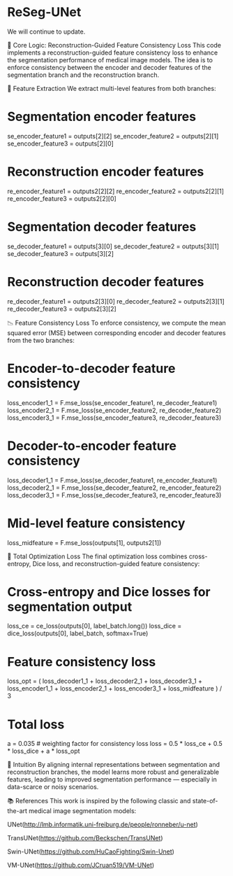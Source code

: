# ReSeg-UNet  
We will continue to update.

🔧 Core Logic: Reconstruction-Guided Feature Consistency Loss
This code implements a reconstruction-guided feature consistency loss to enhance the segmentation performance of medical image models. The idea is to enforce consistency between the encoder and decoder features of the segmentation branch and the reconstruction branch.

🧩 Feature Extraction
We extract multi-level features from both branches:

# Segmentation encoder features
se_encoder_feature1 = outputs[2][2]
se_encoder_feature2 = outputs[2][1]
se_encoder_feature3 = outputs[2][0]

# Reconstruction encoder features
re_encoder_feature1 = outputs2[2][2]
re_encoder_feature2 = outputs2[2][1]
re_encoder_feature3 = outputs2[2][0]

# Segmentation decoder features
se_decoder_feature1 = outputs[3][0]
se_decoder_feature2 = outputs[3][1]
se_decoder_feature3 = outputs[3][2]

# Reconstruction decoder features
re_decoder_feature1 = outputs2[3][0]
re_decoder_feature2 = outputs2[3][1]
re_decoder_feature3 = outputs2[3][2]

📉 Feature Consistency Loss
To enforce consistency, we compute the mean squared error (MSE) between corresponding encoder and decoder features from the two branches:

# Encoder-to-decoder feature consistency
loss_encoder1_1 = F.mse_loss(se_encoder_feature1, re_decoder_feature1)
loss_encoder2_1 = F.mse_loss(se_encoder_feature2, re_decoder_feature2)
loss_encoder3_1 = F.mse_loss(se_encoder_feature3, re_decoder_feature3)

# Decoder-to-encoder feature consistency
loss_decoder1_1 = F.mse_loss(se_decoder_feature1, re_encoder_feature1)
loss_decoder2_1 = F.mse_loss(se_decoder_feature2, re_encoder_feature2)
loss_decoder3_1 = F.mse_loss(se_decoder_feature3, re_encoder_feature3)

# Mid-level feature consistency
loss_midfeature = F.mse_loss(outputs[1], outputs2[1])

🎯 Total Optimization Loss
The final optimization loss combines cross-entropy, Dice loss, and reconstruction-guided feature consistency:


# Cross-entropy and Dice losses for segmentation output
loss_ce = ce_loss(outputs[0], label_batch.long())
loss_dice = dice_loss(outputs[0], label_batch, softmax=True)

# Feature consistency loss
loss_opt = (
    loss_decoder1_1 + loss_decoder2_1 + loss_decoder3_1 +
    loss_encoder1_1 + loss_encoder2_1 + loss_encoder3_1 +
    loss_midfeature
) / 3

# Total loss
a = 0.035  # weighting factor for consistency loss
loss = 0.5 * loss_ce + 0.5 * loss_dice + a * loss_opt

🧠 Intuition
By aligning internal representations between segmentation and reconstruction branches, the model learns more robust and generalizable features, leading to improved segmentation performance — especially in data-scarce or noisy scenarios.

📚 References
This work is inspired by the following classic and state-of-the-art medical image segmentation models:

UNet(http://lmb.informatik.uni-freiburg.de/people/ronneber/u-net)

TransUNet(https://github.com/Beckschen/TransUNet)

Swin-UNet(https://github.com/HuCaoFighting/Swin-Unet)

VM-UNet(https://github.com/JCruan519/VM-UNet)
